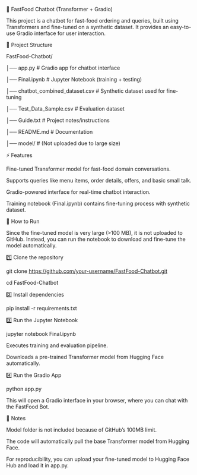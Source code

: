 🍔 FastFood Chatbot (Transformer + Gradio)

This project is a chatbot for fast-food ordering and queries, built using Transformers and fine-tuned on a synthetic dataset.
It provides an easy-to-use Gradio interface for user interaction.

📂 Project Structure

FastFood-Chatbot/

│── app.py                          # Gradio app for chatbot interface

│── Final.ipynb                     # Jupyter Notebook (training + testing)

│── chatbot_combined_dataset.csv    # Synthetic dataset used for fine-tuning

│── Test_Data_Sample.csv            # Evaluation dataset

│── Guide.txt                       # Project notes/instructions

│── README.md                       # Documentation

│── model/                          # (Not uploaded due to large size)


⚡ Features

Fine-tuned Transformer model for fast-food domain conversations.

Supports queries like menu items, order details, offers, and basic small talk.

Gradio-powered interface for real-time chatbot interaction.

Training notebook (Final.ipynb) contains fine-tuning process with synthetic dataset.

🚀 How to Run

Since the fine-tuned model is very large (>100 MB), it is not uploaded to GitHub.
Instead, you can run the notebook to download and fine-tune the model automatically.

1️⃣ Clone the repository

git clone https://github.com/your-username/FastFood-Chatbot.git

cd FastFood-Chatbot

2️⃣ Install dependencies

pip install -r requirements.txt

3️⃣ Run the Jupyter Notebook

jupyter notebook Final.ipynb


Executes training and evaluation pipeline.

Downloads a pre-trained Transformer model from Hugging Face automatically.

4️⃣ Run the Gradio App

python app.py

This will open a Gradio interface in your browser, where you can chat with the FastFood Bot.

📌 Notes

Model folder is not included because of GitHub’s 100MB limit.

The code will automatically pull the base Transformer model from Hugging Face.

For reproducibility, you can upload your fine-tuned model to Hugging Face Hub and load it in app.py.
